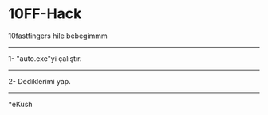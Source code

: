 # 10FF-Hack
 10fastfingers hile bebegimmm

------------------------------------

1- "auto.exe"yi çalıştır.

--------------------------------------

2- Dediklerimi yap.

----------------------------------

*eKush 